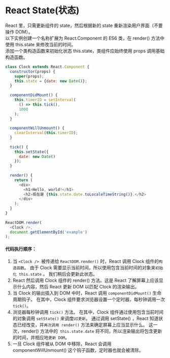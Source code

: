 # React State(状态)    

React 里，只需更新组件的 state，然后根据新的 state 重新渲染用户界面（不要操作 DOM）。    
以下实例创建一个名称扩展为 React.Component 的 ES6 类，在 render() 方法中使用 this.state 来修改当前的时间。    
添加一个类构造函数来初始化状态 this.state，类组件应始终使用 props 调用基础构造函数。    
``` javascript
class Clock extends React.Component {
  constructor(props) {
    super(props);
    this.state = {date: new Date()};
  }
 
  componentDidMount() {
    this.timerID = setInterval(
      () => this.tick(),
      1000
    );
  }
 
  componentWillUnmount() {
    clearInterval(this.timerID);
  }
 
  tick() {
    this.setState({
      date: new Date()
    });
  }
 
  render() {
    return (
      <div>
        <h1>Hello, world!</h1>
        <h2>现在是 {this.state.date.toLocaleTimeString()}.</h2>
      </div>
    );
  }
}
 
ReactDOM.render(
  <Clock />,
  document.getElementById('example')
);
```    

#### 代码执行顺序：   
1. 当 `<Clock /> `被传递给 `ReactDOM.render()` 时，React 调用 Clock 组件的`构造函数`。 由于 Clock 需要显示当前时间，所以使用包含当前时间的对象来`初始化 this.state` 。 我们稍后会更新此状态。      
2. React 然后调用 Clock 组件的 render() 方法。这是 React 了解屏幕上应该显示什么内容，然后 React 更新 DOM 以匹配 Clock 的渲染输出。    
3. 当 Clock 的输出插入到 DOM 中时，React 调用 `componentDidMount()` 生命周期钩子。 在其中，Clock 组件要求浏览器设置一个定时器，每秒钟调用一次 `tick()`。    
4. 浏览器每秒钟调用 `tick()` 方法。 在其中，Clock 组件通过使用包含当前时间的对象调用 `setState()` 来调度`UI更新`。 通过调用 setState() ，React 知道状态已经改变，并`再次调用 render()` 方法来确定屏幕上应当显示什么。 这一次，render() 方法中的` this.state.date` 将不同，所以渲染输出将包含更新的时间，并相应地`更新 DOM`。     
5. 一旦 Clock 组件被从 DOM 中移除，React 会调用 componentWillUnmount() 这个钩子函数，定时器也就会被清除。           


